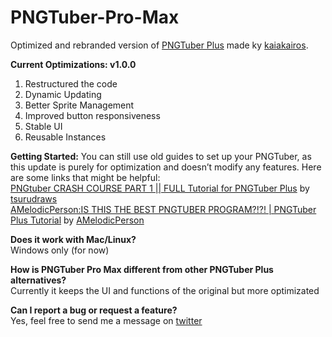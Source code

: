# PNGTuber-Pro-Max
Optimized and rebranded version of [PNGTuber Plus](https://github.com/kaiakairos/PNGTuber-Plus) made ky [kaiakairos](https://github.com/kaiakairos).

**Current Optimizations: v1.0.0**
1. Restructured the code
2. Dynamic Updating
3. Better Sprite Management
4. Improved button responsiveness
5. Stable UI
6. Reusable Instances

**Getting Started:**
You can still use old guides to set up your PNGTuber, as this update is purely for optimization and doesn’t modify any features. Here are some links that might be helpful:  
[PNGtuber CRASH COURSE PART 1 || FULL Tutorial for PNGTuber Plus](https://youtu.be/-YNrx8Ws0Zo?si=6dJvRRSO2Jkje1xJ) by [tsurudraws](https://www.youtube.com/@tsurudraws)  
[AMelodicPerson:IS THIS THE BEST PNGTUBER PROGRAM?!?! | PNGTuber Plus Tutorial](https://youtu.be/FRhhuvmtebg?si=nszM1DzT64F_AYIy) by [AMelodicPerson](https://www.youtube.com/@AMelodicPerson)  
   
**Does it work with Mac/Linux?**    
Windows only (for now)  
  
**How is PNGTuber Pro Max different from other PNGTuber Plus alternatives?**    
Currently it keeps the UI and functions of the original but more optimizated 
  
**Can I report a bug or request a feature?**    
Yes, feel free to send me a message on [twitter](https://x.com/vizardo_)  
